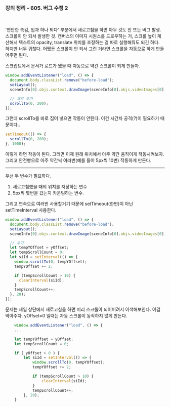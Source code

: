 ### 강의 정리 - 605. 버그 수정 2

<br>

'편안한 촉감, 입과 하나 되다' 부분에서 새로고침을 하면 아무 것도 안 뜨는 버그 발생. 스크롤이 안 되서 발생한 것. 캔버스의 이미지 시퀀스를 드로우하는 거, 스크롤 높이 계산해서 텍스트의 opacity, translate 위치를 조정하는 걸 따로 실행해줘도 되긴 하다. 하지만 너무 귀찮다. 어쨌든 스크롤이 안 되서 그런 거라면 스크롤을 자동으로 하게 만들어주면 된다.

스크립트에서 문서가 로드가 됐을 때 자동으로 약간 스크롤이 되게 만들자.

```js
window.addEventListener("load", () => {
  document.body.classList.remove("before-load");
  setLayout();
  sceneInfo[0].objs.context.drawImage(sceneInfo[0].objs.videoImages[0], 0, 0);

  // 새로 추가
  scrollTo(0, 200);
});
```

그런데 scrollTo를 바로 집어 넣으면 작동이 안된다. 이건 시간차 공격(?)이 필요하기 때문이다..

```js
setTimeout(() => {
  scrollTo(0, 200);
}, 1000);
```

이렇게 하면 작동이 된다. 그러면 이제 원래 위치에서 아주 약간 움직이게 작동시켜보자. 그리고 안전빵으로 아주 약간씩 여러번(예를 들어 5px씩 10번) 작동하게 만든다.

---

우선 두 변수가 필요하다.

1. 새로고침했을 때의 위치를 저장하는 변수
2. 5px씩 몇번을 갔는지 카운팅하는 변수.

그리고 연속으로 여러번 사용할거기 때문에 setTimeout(한번)이 아닌 setTimeInterval 사용한다.

```js
window.addEventListener("load", () => {
  document.body.classList.remove("before-load");
  setLayout();
  sceneInfo[0].objs.context.drawImage(sceneInfo[0].objs.videoImages[0], 0, 0);

  // 추가
  let tempYOffset = yOffset;
  let tempScrollCount = 0;
  let siId = setInterval(() => {
    window.scrollTo(0, tempYOffset);
    tempYOffset += 2;

    if (tempScrollCount > 10) {
      clearInterval(siId);
    }
    tempScrollCount++;
  }, 20);
});
```

문제는 제일 상단에서 새로고침을 하면 미리 스크롤이 되어버려서 어색해보인다. 이걸 막아주자. yOffset=0 일때는 자동 스크롤이 동작하지 않게 만든다.

```js
    window.addEventListener("load", () => {
    ...

    let tempYOffset = yOffset;
    let tempScrollCount = 0;

    if ( yOffset > 0 ) {
        let siId = setInterval(() => {
            window.scrollTo(0, tempYOffset);
            tempYOffset += 2;

            if (tempScrollCount > 10) {
                clearInterval(siId);
            }
            tempScrollCount++;
        }, 20);
    }
```
